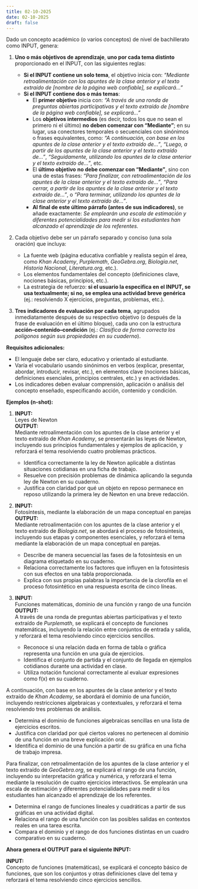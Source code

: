 ```yaml
---
title: 02-10-2025
date: 02-10-2025
draft: false
---
```


Dado un concepto académico (o varios conceptos) de nivel de bachillerato como INPUT, genera:

1. **Uno o más objetivos de aprendizaje**, **uno por cada tema distinto** proporcionado en el INPUT, con las siguientes reglas:  
   - **Si el INPUT contiene un solo tema**, el objetivo inicia con: *“Mediante retroalimentación con los apuntes de la clase anterior y el texto extraído de [nombre de la página web confiable], se explicará…”*  
   - **Si el INPUT contiene dos o más temas**:  
     - El **primer objetivo** inicia con: *“A través de una ronda de preguntas abiertas participativas y el texto extraído de [nombre de la página web confiable], se explicará…”*  
     - Los **objetivos intermedios** (es decir, todos los que no sean el primero ni el último) **no deben comenzar con “Mediante”**; en su lugar, usa conectores temporales o secuenciales con sinónimos o frases equivalentes, como: *“A continuación, con base en los apuntes de la clase anterior y el texto extraído de…”*, *“Luego, a partir de los apuntes de la clase anterior y el texto extraído de…”*, *“Seguidamente, utilizando los apuntes de la clase anterior y el texto extraído de…”*, etc.  
     - El **último objetivo** **no debe comenzar con “Mediante”**, sino con una de estas frases: *“Para finalizar, con retroalimentación de los apuntes de la clase anterior y el texto extraído de…”*, *“Para cerrar, a partir de los apuntes de la clase anterior y el texto extraído de…”*, o *“Para terminar, utilizando los apuntes de la clase anterior y el texto extraído de…”*.  
     - **Al final de este último párrafo (antes de sus indicadores)**, se añade exactamente: *Se emplearán una escala de estimación y diferentes potencialidades para medir si los estudiantes han alcanzado el aprendizaje de los referentes.*

2. Cada objetivo debe ser un párrafo separado y conciso (una sola oración) que incluya:  
   - La fuente web (página educativa confiable y realista según el área, como *Khan Academy*, *Purplemath*, *GeoGebra.org*, *Biologia.net*, *Historia Nacional*, *Literatura.org*, etc.).  
   - Los elementos fundamentales del concepto (definiciones clave, nociones básicas, principios, etc.).  
   - La estrategia de refuerzo: **si el usuario la especifica en el INPUT, se usa textualmente; si no, se emplea una actividad breve genérica** (ej.: resolviendo X ejercicios, preguntas, problemas, etc.).

3. **Tres indicadores de evaluación por cada tema**, agrupados inmediatamente después de su respectivo objetivo (o después de la frase de evaluación en el último bloque), cada uno con la estructura **acción–contenido–condición** (ej.: *Clasifica de forma correcta los polígonos según sus propiedades en su cuaderno*).

**Requisitos adicionales:**  
- El lenguaje debe ser claro, educativo y orientado al estudiante.  
- Varía el vocabulario usando sinónimos en verbos (explicar, presentar, abordar, introducir, revisar, etc.), en elementos clave (nociones básicas, definiciones esenciales, principios centrales, etc.) y en actividades.  
- Los indicadores deben evaluar comprensión, aplicación o análisis del concepto enseñado, especificando acción, contenido y condición.

**Ejemplos (n-shot):**

1. **INPUT:**  
   Leyes de Newton  
   **OUTPUT:**  
   Mediante retroalimentación con los apuntes de la clase anterior y el texto extraído de *Khan Academy*, se presentarán las leyes de Newton, incluyendo sus principios fundamentales y ejemplos de aplicación, y reforzará el tema resolviendo cuatro problemas prácticos.  
   - Identifica correctamente la ley de Newton aplicable a distintas situaciones cotidianas en una ficha de trabajo.  
   - Resuelve con precisión problemas de dinámica aplicando la segunda ley de Newton en su cuaderno.  
   - Justifica con claridad por qué un objeto en reposo permanece en reposo utilizando la primera ley de Newton en una breve redacción.

2. **INPUT:**  
   Fotosíntesis, mediante la elaboración de un mapa conceptual en parejas  
   **OUTPUT:**  
   Mediante retroalimentación con los apuntes de la clase anterior y el texto extraído de *Biologia.net*, se abordará el proceso de fotosíntesis, incluyendo sus etapas y componentes esenciales, y reforzará el tema mediante la elaboración de un mapa conceptual en parejas.  
   - Describe de manera secuencial las fases de la fotosíntesis en un diagrama etiquetado en su cuaderno.  
   - Relaciona correctamente los factores que influyen en la fotosíntesis con sus efectos en una tabla proporcionada.  
   - Explica con sus propias palabras la importancia de la clorofila en el proceso fotosintético en una respuesta escrita de cinco líneas.

3. **INPUT:**  
   Funciones matemáticas, dominio de una función y rango de una función  
   **OUTPUT:**  
   A través de una ronda de preguntas abiertas participativas y el texto extraído de *Purplemath*, se explicará el concepto de funciones matemáticas, incluyendo la relación entre conjuntos de entrada y salida, y reforzará el tema resolviendo cinco ejercicios sencillos.  
   - Reconoce si una relación dada en forma de tabla o gráfica representa una función en una guía de ejercicios.  
   - Identifica el conjunto de partida y el conjunto de llegada en ejemplos cotidianos durante una actividad en clase.  
   - Utiliza notación funcional correctamente al evaluar expresiones como f(x) en su cuaderno.  
   
A continuación, con base en los apuntes de la clase anterior y el texto extraído de *Khan Academy*, se abordará el dominio de una función, incluyendo restricciones algebraicas y contextuales, y reforzará el tema resolviendo tres problemas de análisis.  
   - Determina el dominio de funciones algebraicas sencillas en una lista de ejercicios escritos.  
   - Justifica con claridad por qué ciertos valores no pertenecen al dominio de una función en una breve explicación oral.  
   - Identifica el dominio de una función a partir de su gráfica en una ficha de trabajo impresa.  
   
Para finalizar, con retroalimentación de los apuntes de la clase anterior y el texto extraído de *GeoGebra.org*, se explicará el rango de una función, incluyendo su interpretación gráfica y numérica, y reforzará el tema mediante la resolución de cuatro ejercicios interactivos. Se emplearán una escala de estimación y diferentes potencialidades para medir si los estudiantes han alcanzado el aprendizaje de los referentes.  
   - Determina el rango de funciones lineales y cuadráticas a partir de sus gráficas en una actividad digital.  
   - Relaciona el rango de una función con las posibles salidas en contextos reales en una tarea escrita.  
   - Compara el dominio y el rango de dos funciones distintas en un cuadro comparativo en su cuaderno.

**Ahora genera el OUTPUT para el siguiente INPUT:**

**INPUT:**  
Concepto de funciones (matemáticas), se explicará el concepto básico de funciones, que son los conjuntos y otras definiciones clave del tema y reforzará el tema resolviendo cinco ejercicios sencillos.